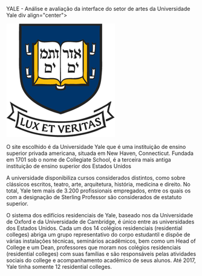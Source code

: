 YALE - Análise e avaliação da interface do setor de artes da Universidade Yale
div align="center">

<figcaption> </figcaption>
<img src="https://github.com/Interacao-Humano-Computador/2021.2-Grupo-05-Yale/blob/inicio/docs/documentos/imagens/yale-university-logo-5814918942-seeklogo.com.png?raw=true"  />

</div>


 O site escolhido é da Universidade Yale que é uma instituição de ensino superior privada americana, situada em New Haven, Connecticut. Fundada em 1701 sob o nome de Collegiate School, é a terceira mais antiga instituição de ensino superior dos Estados Unidos
 
 A universidade disponibiliza cursos considerados distintos, como sobre clássicos escritos, teatro, arte, arquitetura, história, medicina e direito. No total, Yale tem mais de 3.200 profissionais empregados, entre os quais os com a designação de Sterling Professor são considerados de estatuto superior.

O sistema dos edifícios residenciais de Yale, baseado nos da Universidade de Oxford e da Universidade de Cambridge, é único entre as universidades dos Estados Unidos. Cada um dos 14 colégios residenciais (residential colleges) abriga um grupo representativo do corpo estudantil e dispõe de várias instalações técnicas, seminários acadêmicos, bem como um Head of College e um Dean, professores que moram nos colégios residenciais (residential colleges) com suas famílias e são responsáveis pelas atividades sociais do college e acompanhamento acadêmico de seus alunos. Até 2017, Yale tinha somente 12 residential colleges.
